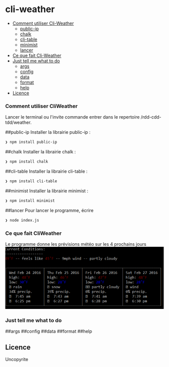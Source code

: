 # cli-weather


- [Comment utiliser Cli-Weather](#comment-utiliser-CliWeather)
  - [public-ip](#public-ip)
  - [chalk](#chalk)
  - [cli-table](#cli-table)
  - [minimist](#minimist)
  - [lancer](#lancer)
- [Ce que fait Cli-Weather](#ce-que-fait-CliWeather)
- [Just tell me what to do](#just-tell-me-what-to-do)
  - [args](#args)
  - [config](#config)
  - [data](#data)
  - [format](#format)
  - [help](#help)
- [Licence](#licence)



### Comment utiliser CliWeather

Lancer le terminal ou l'invite commande entrer dans le repertoire /rdd-cdd-tdd/weather.

##public-ip
Installer la librairie public-ip :
```sh
❯ npm install public-ip
```
##chalk
Installer la librairie chalk :
```sh
❯ npm install chalk
```
##cli-table
Installer la librairie cli-table :
```sh
❯ npm install cli-table
```
##minimist
Installer la librairie minimist : 
```sh
❯ npm install minimist
```

##lancer
Pour lancer le programme, écrire 
```sh
❯ node index.js
```


### Ce que fait CliWeather

Le programme donne les prévisions météo sur les 4 prochains jours
![alt tag](https://github.com/lloyddsure/rdd-cdd-tdd/blob/master/weather/image.PNG)


### Just tell me what to do

##args
##config
##data
##format
##help

## Licence
Uncopyrite